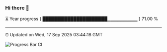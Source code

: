 ### Hi there 👋

⏳ Year progress { █████████████████████▁▁▁▁▁▁▁▁▁ } 71.00 %

---

⏰ Updated on Wed, 17 Sep 2025 03:44:18 GMT

![Progress Bar CI](https://github.com/IshwaranRudhara/GIT-ACTION/workflows/Progress%20Bar%20CI/badge.svg)
